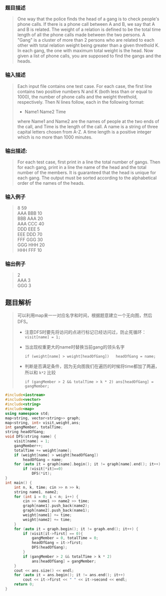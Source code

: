 ### 题目描述

>One way that the police finds the head of a gang is to check people's phone calls. If there is a phone call between A and B, we say that A and B is related. The weight of a relation is defined to be the total time length of all the phone calls made between the two persons. A "Gang" is a cluster of more than 2 persons who are related to each other with total relation weight being greater than a given threthold K. In each gang, the one with maximum total weight is the head. Now given a list of phone calls, you are supposed to find the gangs and the heads.

### 输入描述

> Each input file contains one test case. For each case, the first line contains two positive numbers N and K (both less than or equal to 1000), the number of phone calls and the weight threthold, respectively. Then N lines follow, each in the following format:
>
>- Name1 Name2 Time
>
>where Name1 and Name2 are the names of people at the two ends of the call, and Time is the length of the call. A name is a string of three capital letters chosen from A-Z. A time length is a positive integer which is no more than 1000 minutes.

### 输出描述:
> For each test case, first print in a line the total number of gangs. Then for each gang, print in a line the name of the head and the total number of the members. It is guaranteed that the head is unique for each gang. The output must be sorted according to the alphabetical order of the names of the heads.

### 输入例子
> 8 59<br>
AAA BBB 10<br>
BBB AAA 20<br>
AAA CCC 40<br>
DDD EEE 5<br>
EEE DDD 70<br>
FFF GGG 30<br>
GGG HHH 20<br>
HHH FFF 10<br>

### 输出例子
> 2<br>
AAA 3<br>
GGG 3<br>



## 题目解析
> 可以利用map来一一对应名字和时间，根据题意建立一个无向图，然后DFS。
> - 注意DFS时要先将访问的点进行标记已经访问过，防止死循环：
> `visit[name] = 1;`
> - 当出现权重更大的name时替换当前gang的领头名字
> 
>   `if (weight[name] > weight[headOfGang])   headOfGang = name;`
> - 判断是否满足条件，因为无向图我们在遍历的时候将time都加了两遍，所以和 `k*2` 比较
> 
>    `if (gangMember > 2 && totalTime > k * 2)
			ans[headOfGang] = gangMember;`

```C++
#include<iostream>
#include<vector>
#include<string>
#include<map>
using namespace std;
map<string, vector<string>> graph;
map<string, int> visit,weight,ans;
int gangMember, totalTime;
string headOfGang;
void DFS(string name) {
	visit[name] = 1;
	gangMember++;
	totalTime += weight[name];
	if (weight[name] > weight[headOfGang])
		headOfGang = name;
	for (auto it = graph[name].begin(); it != graph[name].end(); it++)
		if (visit[*it]==0)
			DFS(*it);
}
int main() {
	int n, k, time; cin >> n >> k;
	string name1, name2;
	for (int i = 0; i < n; i++) {
		cin >> name1 >> name2 >> time;
		graph[name1].push_back(name2);
		graph[name2].push_back(name1);
		weight[name1] += time;
		weight[name2] += time;
	}
	for (auto it = graph.begin(); it != graph.end(); it++) {
		if (visit[it->first] == 0){
			gangMember = 0, totalTime = 0;
			headOfGang = it->first;
			DFS(headOfGang);
		}
		if (gangMember > 2 && totalTime > k * 2)
			ans[headOfGang] = gangMember;
	}
	cout << ans.size() << endl;
	for (auto it = ans.begin(); it != ans.end(); it++)
		cout << it->first << " " << it->second << endl;
	return 0;
}
```